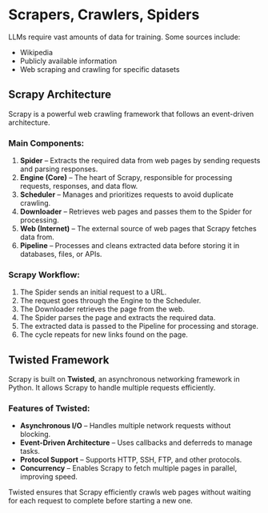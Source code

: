 # Scrapers, Crawlers, Spiders  

LLMs require vast amounts of data for training. Some sources include:  
- Wikipedia  
- Publicly available information  
- Web scraping and crawling for specific datasets  

## **Scrapy Architecture**  
Scrapy is a powerful web crawling framework that follows an event-driven architecture.  

### **Main Components:**  
1. **Spider** – Extracts the required data from web pages by sending requests and parsing responses.  
2. **Engine (Core)** – The heart of Scrapy, responsible for processing requests, responses, and data flow.  
3. **Scheduler** – Manages and prioritizes requests to avoid duplicate crawling.  
4. **Downloader** – Retrieves web pages and passes them to the Spider for processing.  
5. **Web (Internet)** – The external source of web pages that Scrapy fetches data from.  
6. **Pipeline** – Processes and cleans extracted data before storing it in databases, files, or APIs.  

### **Scrapy Workflow:**  
1. The Spider sends an initial request to a URL.  
2. The request goes through the Engine to the Scheduler.  
3. The Downloader retrieves the page from the web.  
4. The Spider parses the page and extracts the required data.  
5. The extracted data is passed to the Pipeline for processing and storage.  
6. The cycle repeats for new links found on the page.  



## **Twisted Framework**  
Scrapy is built on **Twisted**, an asynchronous networking framework in Python. It allows Scrapy to handle multiple requests efficiently.  

### **Features of Twisted:**  
- **Asynchronous I/O** – Handles multiple network requests without blocking.  
- **Event-Driven Architecture** – Uses callbacks and deferreds to manage tasks.  
- **Protocol Support** – Supports HTTP, SSH, FTP, and other protocols.  
- **Concurrency** – Enables Scrapy to fetch multiple pages in parallel, improving speed.  

Twisted ensures that Scrapy efficiently crawls web pages without waiting for each request to complete before starting a new one.  

